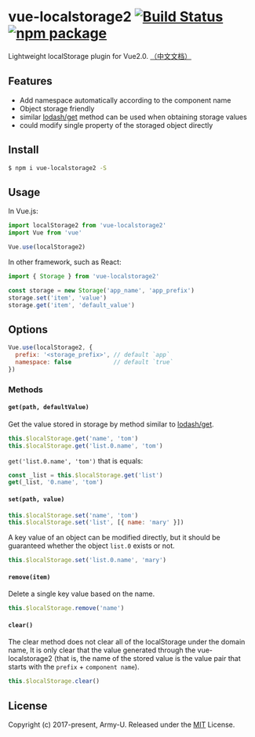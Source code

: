 # vue-localstorage2 [![Build Status](https://flat.badgen.net/circleci/github/Army-U/vue-localstorage2/master)](https://circleci.com/gh/Army-U/vue-localstorage2) [![npm package](https://flat.badgen.net/npm/v/vue-localstorage2)](https://www.npmjs.com/package/vue-localstorage2)

Lightweight localStorage plugin for Vue2.0. [（中文文档）](README.zh-CN.md)

## Features

* Add namespace automatically according to the component name
* Object storage friendly
* similar [lodash/get](https://github.com/Army-U/sewing/blob/dev/src/get.ts) method can be used when obtaining storage values
* could modify single property of the storaged object directly

## Install

```bash
$ npm i vue-localstorage2 -S
```

## Usage

In Vue.js:

```js
import localStorage2 from 'vue-localstorage2'
import Vue from 'vue'

Vue.use(localStorage2)
```

In other framework, such as React:

```js
import { Storage } from 'vue-localstorage2'

const storage = new Storage('app_name', 'app_prefix')
storage.set('item', 'value')
storage.get('item', 'default_value')
```

## Options

```js
Vue.use(localStorage2, {
  prefix: '<storage_prefix>', // default `app`
  namespace: false            // default `true`
})
```

### Methods

#### `get(path, defaultValue)`

Get the value stored in storage by method similar to [lodash/get](https://github.com/Army-U/sewing/blob/dev/src/get.ts).

```js
this.$localStorage.get('name', 'tom')
this.$localStorage.get('list.0.name', 'tom')
```

`get('list.0.name', 'tom')` that is equals:

```js
const _list = this.$localStorage.get('list')
get(_list, '0.name', 'tom')
```

#### `set(path, value)`

```js
this.$localStorage.set('name', 'tom')
this.$localStorage.set('list', [{ name: 'mary' }])
```

A key value of an object can be modified directly, but it should be guaranteed whether the object `list.0` exists or not.

```js
this.$localStorage.set('list.0.name', 'mary')
```

#### `remove(item)`

Delete a single key value based on the name.

```js
this.$localStorage.remove('name')
```

#### `clear()`

The clear method does not clear all of the localStorage under the domain name, It is only clear that the value generated through the vue-localstorage2 (that is, the name of the stored value is the value pair that starts with the `prefix` + `component name`).

```js
this.$localStorage.clear()
```

## License

Copyright (c) 2017-present, Army-U. Released under the [MIT](https://opensource.org/licenses/MIT) License.
